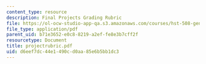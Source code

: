 ```yaml
---
content_type: resource
description: Final Projects Grading Rubric
file: https://ol-ocw-studio-app-qa.s3.amazonaws.com/courses/hst-508-genomics-and-computational-biology-fall-2002/d6eef7dc44e1490cd0aa85e6b5bb1dc3_projectrubric.pdf
file_type: application/pdf
parent_uid: b71e3652-e0c8-8219-a2ef-fe8e3b7cff2f
resourcetype: Document
title: projectrubric.pdf
uid: d6eef7dc-44e1-490c-d0aa-85e6b5bb1dc3
---
```

